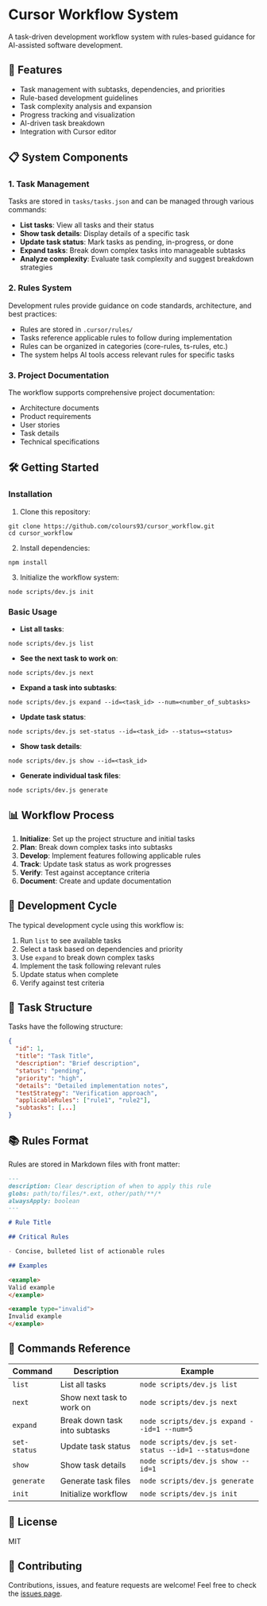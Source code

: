 # Cursor Workflow System

A task-driven development workflow system with rules-based guidance for AI-assisted software development.

## 🚀 Features

- Task management with subtasks, dependencies, and priorities
- Rule-based development guidelines
- Task complexity analysis and expansion
- Progress tracking and visualization
- AI-driven task breakdown
- Integration with Cursor editor

## 📋 System Components

### 1. Task Management

Tasks are stored in `tasks/tasks.json` and can be managed through various commands:

- **List tasks**: View all tasks and their status
- **Show task details**: Display details of a specific task
- **Update task status**: Mark tasks as pending, in-progress, or done
- **Expand tasks**: Break down complex tasks into manageable subtasks
- **Analyze complexity**: Evaluate task complexity and suggest breakdown strategies

### 2. Rules System

Development rules provide guidance on code standards, architecture, and best practices:

- Rules are stored in `.cursor/rules/`
- Tasks reference applicable rules to follow during implementation
- Rules can be organized in categories (core-rules, ts-rules, etc.)
- The system helps AI tools access relevant rules for specific tasks

### 3. Project Documentation

The workflow supports comprehensive project documentation:

- Architecture documents
- Product requirements
- User stories
- Task details
- Technical specifications

## 🛠️ Getting Started

### Installation

1. Clone this repository:
```
git clone https://github.com/colours93/cursor_workflow.git
cd cursor_workflow
```

2. Install dependencies:
```
npm install
```

3. Initialize the workflow system:
```
node scripts/dev.js init
```

### Basic Usage

- **List all tasks**:
```
node scripts/dev.js list
```

- **See the next task to work on**:
```
node scripts/dev.js next
```

- **Expand a task into subtasks**:
```
node scripts/dev.js expand --id=<task_id> --num=<number_of_subtasks>
```

- **Update task status**:
```
node scripts/dev.js set-status --id=<task_id> --status=<status>
```

- **Show task details**:
```
node scripts/dev.js show --id=<task_id>
```

- **Generate individual task files**:
```
node scripts/dev.js generate
```

## 📊 Workflow Process

1. **Initialize**: Set up the project structure and initial tasks
2. **Plan**: Break down complex tasks into subtasks
3. **Develop**: Implement features following applicable rules
4. **Track**: Update task status as work progresses
5. **Verify**: Test against acceptance criteria
6. **Document**: Create and update documentation

## 🔄 Development Cycle

The typical development cycle using this workflow is:

1. Run `list` to see available tasks
2. Select a task based on dependencies and priority
3. Use `expand` to break down complex tasks
4. Implement the task following relevant rules
5. Update status when complete
6. Verify against test criteria

## 📝 Task Structure

Tasks have the following structure:

```json
{
  "id": 1,
  "title": "Task Title",
  "description": "Brief description",
  "status": "pending",
  "priority": "high",
  "details": "Detailed implementation notes",
  "testStrategy": "Verification approach",
  "applicableRules": ["rule1", "rule2"],
  "subtasks": [...]
}
```

## 📚 Rules Format

Rules are stored in Markdown files with front matter:

```md
---
description: Clear description of when to apply this rule
globs: path/to/files/*.ext, other/path/**/*
alwaysApply: boolean
---

# Rule Title

## Critical Rules

- Concise, bulleted list of actionable rules

## Examples

<example>
Valid example
</example>

<example type="invalid">
Invalid example
</example>
```

## 🔧 Commands Reference

| Command | Description | Example |
|---------|-------------|---------|
| `list` | List all tasks | `node scripts/dev.js list` |
| `next` | Show next task to work on | `node scripts/dev.js next` |
| `expand` | Break down task into subtasks | `node scripts/dev.js expand --id=1 --num=5` |
| `set-status` | Update task status | `node scripts/dev.js set-status --id=1 --status=done` |
| `show` | Show task details | `node scripts/dev.js show --id=1` |
| `generate` | Generate task files | `node scripts/dev.js generate` |
| `init` | Initialize workflow | `node scripts/dev.js init` |

## 📑 License

MIT

## 🤝 Contributing

Contributions, issues, and feature requests are welcome! Feel free to check the [issues page](https://github.com/colours93/cursor_workflow/issues). 
